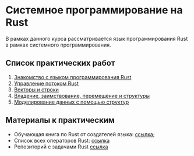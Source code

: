 # Системное программирование на Rust

В рамках данного курса рассматривается язык программирования Rust в рамках системного программирования.

## Список практических работ

1. [Знакомство с языком программирования Rust](/system-programming/practice-1)
2. [Управление потоком Rust](/system-programming/practice-2)
3. [Векторы и строки](/system-programming/practice-3)
4. [Владение, заимствование, перемещение и структуры](/system-programming/practice-4)
5. [Моделирование данных с помощью структур](/system-programming/practice-5)

## Материалы к практическим

- Обучающая книга по Rust от создателей языка: [ссылка](https://doc.rust-lang.org/stable/book/);
- Список всех операторов Rust: [ссылка](https://doc.rust-lang.org/book/appendix-02-operators.html)
- Репозиторий с задачами Rust [ссылка](https://github.com/mainmatter/100-exercises-to-learn-rust)
